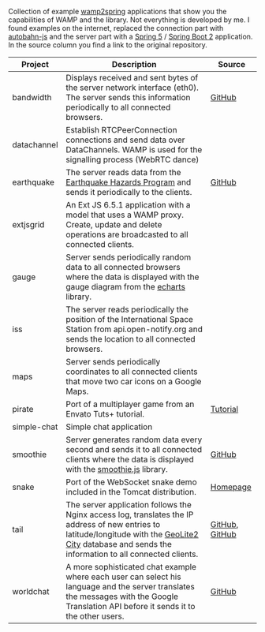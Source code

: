 Collection of example [wamp2spring](https://github.com/ralscha/wamp2spring) applications that show you the capabilities of WAMP and the library.
Not everything is developed by me. I found examples on the internet, replaced the connection part
with [autobahn-js](https://github.com/crossbario/autobahn-js) and the server part with a [Spring 5](http://projects.spring.io/spring-framework/) / [Spring Boot 2](http://projects.spring.io/spring-boot/) application.
In the source column you find a link to the original repository.

| Project | Description | Source | 
|---------|-------------|--------|
| bandwidth | Displays received and sent bytes of the server network interface (eth0). The server sends this information periodically to all connected browsers. | [GitHub](https://github.com/pesarkhobeee/Realtime-Bandwidth-Grapher) | 
| datachannel  | Establish RTCPeerConnection connections and send data over DataChannels. WAMP is used for the signalling process (WebRTC dance) |        | 
| earthquake | The server reads data from the <a href="https://earthquake.usgs.gov/">Earthquake Hazards Program</a> and sends it periodically to the clients. | [GitHub](https://github.com/bijukunjummen/si-spring-websockets) | 
| extjsgrid |  An Ext JS 6.5.1 application with a model that uses a WAMP proxy. Create, update and delete operations are broadcasted to all connected clients.  |        |
| gauge | Server sends periodically random data to all connected browsers where the data is displayed with the gauge diagram from the [echarts](https://ecomfe.github.io/echarts-doc/public/en/index.html) library. |        | 
| iss | The server reads periodically the position of the International Space Station from api.open-notify.org and sends the location to all connected browsers. |        | 
| maps | Server sends periodically coordinates to all connected clients that move two car icons on a Google Maps. |        | 
| pirate | Port of a multiplayer game from an Envato Tuts+ tutorial. | [Tutorial](https://code.tutsplus.com/tutorials/create-a-multiplayer-pirate-shooter-game-in-your-browser--cms-23311)  | 
| simple-chat | Simple chat application |        | 
| smoothie | Server generates random data every second and sends it to all connected clients where the data is displayed with the [smoothie.js](http://smoothiecharts.org/) library. | [GitHub](https://github.com/joewalnes/smoothie) |
| snake | Port of the WebSocket snake demo included in the Tomcat distribution. | [Homepage](http://tomcat.apache.org/) | 
| tail |  The server application follows the Nginx access log, translates the IP address of new entries to latitude/longitude with the [GeoLite2 City](https://dev.maxmind.com/geoip/geoip2/geolite2/) database and sends the information to all connected clients. | [GitHub](https://github.com/stagas/maptail), [GitHub](https://github.com/mape/node-wargames) | 
| worldchat | A more sophisticated chat example where each user can select his language and the server translates the messages with the Google Translation API before it sends it to the other users.  | [GitHub](https://github.com/Grandclosing/WorldChat) |







